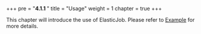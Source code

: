 +++
pre = "<b>4.1.1 </b>"
title = "Usage"
weight = 1
chapter = true
+++

This chapter will introduce the use of ElasticJob. 
Please refer to [Example](https://github.com/apache/shardingsphere-elasticjob/tree/master/examples) for more details.
